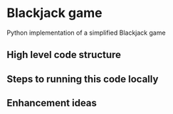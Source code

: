 # Blackjack game
Python implementation of a simplified Blackjack game

## High level code structure
<Describe the code here>

## Steps to running this code locally
<Describe the steps to running the game here>
  
## Enhancement ideas
<List out ideas for improving the code here>
